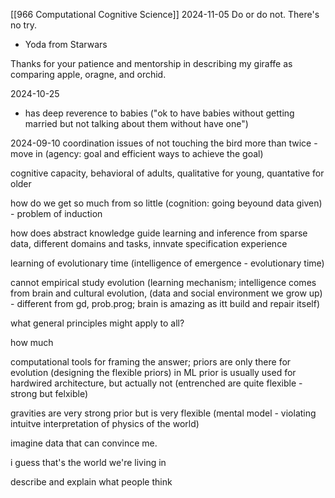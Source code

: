 [[966 Computational Cognitive Science]]
2024-11-05
Do or do not. There's no try.
- Yoda from Starwars

Thanks for your patience and mentorship in describing my giraffe as comparing apple, oragne, and orchid.

2024-10-25
- has deep reverence to babies ("ok to have babies without getting married but not talking about them without have one")

2024-09-10
coordination issues of not touching the bird more than twice - 
move in (agency: goal and efficient ways to achieve the goal) 

cognitive capacity, behavioral of adults, qualitative for young, quantative for older

how do we get so much from so little (cognition: going beyound data given) - problem of induction

how does abstract knowledge guide learning and inference from sparse data, different domains and tasks, 
innvate specification experience

learning of evolutionary time (intelligence of emergence - evolutionary time)

cannot empirical study evolution (learning mechanism; intelligence comes from brain and cultural evolution, (data and social environment we grow up)  - different from gd, prob.prog; brain is amazing as itt build and repair itself)

what general principles might apply to all?

how much 

computational tools for framing the answer; priors are only there for evolution (designing the flexible priors) in ML prior is usually used for hardwired architecture, but actually not (entrenched are quite flexible - strong but felxible)

gravities are very strong prior but is very flexible (mental model - violating intuitve interpretation of physics of the world)

imagine data that can convince me. 

i guess that's the world we're living in

describe and explain what people think
